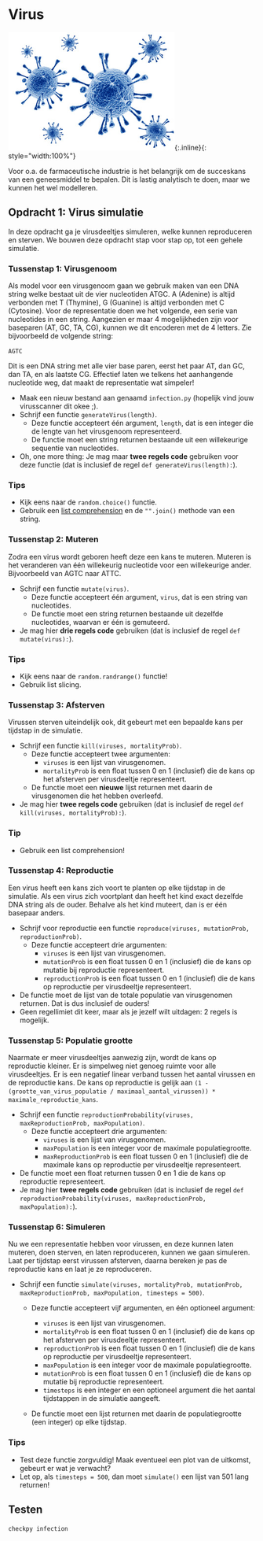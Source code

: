 # Virus

![](virus.jpg){:.inline}{: style="width:100%"}

Voor o.a. de farmaceutische industrie is het belangrijk om de succeskans van een geneesmiddel te bepalen.
Dit is lastig analytisch te doen, maar we kunnen het wel modelleren.

## Opdracht 1: Virus simulatie

In deze opdracht ga je virusdeeltjes simuleren, welke kunnen reproduceren en sterven. 
We bouwen deze opdracht stap voor stap op, tot een gehele simulatie.


### Tussenstap 1: Virusgenoom

Als model voor een virusgenoom gaan we gebruik maken van een DNA string welke bestaat uit de vier nucleotiden ATGC.
A (Adenine) is altijd verbonden met T (Thymine), G (Guanine) is altijd verbonden met C (Cytosine).
Voor de representatie doen we het volgende, een serie van nucleotides in een string.
Aangezien er maar 4 mogelijkheden zijn voor baseparen (AT, GC, TA, CG), kunnen we dit encoderen met de 4 letters.
Zie bijvoorbeeld de volgende string:

	AGTC

Dit is een DNA string met alle vier base paren, eerst het paar AT, dan GC, dan TA, en als laatste CG.
Effectief laten we telkens het aanhangende nucleotide weg, dat maakt de representatie wat simpeler!

* Maak een nieuw bestand aan genaamd `infection.py` (hopelijk vind jouw virusscanner dit okee ;).
* Schrijf een functie `generateVirus(length)`.
	* Deze functie accepteert één argument, `length`, dat is een integer die de lengte van het virusgenoom representeerd.
	* De functie moet een string returnen bestaande uit een willekeurige sequentie van nucleotides.
* Oh, one more thing: Je mag maar **twee regels code** gebruiken voor deze functie (dat is inclusief de regel `def generateVirus(length):`).

### Tips

* Kijk eens naar de `random.choice()` functie.
* Gebruik een [list comprehension](/theory/comprehensions) en de `"".join()` methode van een string.


### Tussenstap 2: Muteren

Zodra een virus wordt geboren heeft deze een kans te muteren.
Muteren is het veranderen van één willekeurig nucleotide voor een willekeurige ander.
Bijvoorbeeld van AGTC naar ATTC.

* Schrijf een functie `mutate(virus)`.
	* Deze functie accepteert één argument, `virus`, dat is een string van nucleotides.
	* De functie moet een string returnen bestaande uit dezelfde nucleotides, waarvan er één is gemuteerd.
* Je mag hier **drie regels code** gebruiken (dat is inclusief de regel `def mutate(virus):`).

### Tips

* Kijk eens naar de `random.randrange()` functie!
* Gebruik list slicing.


### Tussenstap 3: Afsterven

Virussen sterven uiteindelijk ook, dit gebeurt met een bepaalde kans per tijdstap in de simulatie.

* Schrijf een functie `kill(viruses, mortalityProb)`.
	* Deze functie accepteert twee argumenten:
		* `viruses` is een lijst van virusgenomen.
		* `mortalityProb` is een float tussen 0 en 1 (inclusief) die de kans op het afsterven per virusdeeltje representeert.
	* De functie moet een **nieuwe** lijst returnen met daarin de virusgenomen die het hebben overleefd.
* Je mag hier **twee regels code** gebruiken (dat is inclusief de regel `def kill(viruses, mortalityProb):`).

### Tip

* Gebruik een list comprehension!


### Tussenstap 4: Reproductie

Een virus heeft een kans zich voort te planten op elke tijdstap in de simulatie.
Als een virus zich voortplant dan heeft het kind exact dezelfde DNA string als de ouder.
Behalve als het kind muteert, dan is er één basepaar anders.

* Schrijf voor reproductie een functie `reproduce(viruses, mutationProb, reproductionProb)`.
	* Deze functie accepteert drie argumenten:
		* `viruses` is een lijst van virusgenomen.
		* `mutationProb` is een float tussen 0 en 1 (inclusief) die de kans op mutatie bij reproductie representeert.
		* `reproductionProb` is een float tussen 0 en 1 (inclusief) die de kans op reproductie per virusdeeltje representeert.
* De functìe moet de lijst van de totale populatie van virusgenomen returnen. Dat is dus inclusief de ouders!
* Geen regellimiet dit keer, maar als je jezelf wilt uitdagen: 2 regels is mogelijk.


### Tussenstap 5: Populatie grootte

Naarmate er meer virusdeeltjes aanwezig zijn, wordt de kans op reproductie kleiner.
Er is simpelweg niet genoeg ruimte voor alle virusdeeltjes.
Er is een negatief linear verband tussen het aantal virussen en de reproductie kans.
De kans op reproductie is gelijk aan `(1 - (grootte_van_virus_populatie / maximaal_aantal_virussen)) * maximale_reproductie_kans`.

* Schrijf een functie `reproductionProbability(viruses, maxReproductionProb, maxPopulation)`.
	* Deze functie accepteert drie argumenten:
		* `viruses` is een lijst van virusgenomen.
		* `maxPopulation` is een integer voor de maximale populatiegrootte.
		* `maxReproductionProb` is een float tussen 0 en 1 (inclusief) die de maximale kans op reproductie per virusdeeltje representeert.
* De functie moet een float returnen tussen 0 en 1 die de kans op reproductie representeert.
* Je mag hier **twee regels code** gebruiken (dat is inclusief de regel `def reproductionProbability(viruses, maxReproductionProb, maxPopulation):`).


### Tussenstap 6: Simuleren

Nu we een representatie hebben voor virussen, en deze kunnen laten muteren, doen sterven, en laten reproduceren, kunnen we gaan simuleren.
Laat per tijdstap eerst virussen afsterven, daarna bereken je pas de reproductie kans en laat je ze reproduceren.

* Schrijf een functie `simulate(viruses, mortalityProb, mutationProb, maxReproductionProb, maxPopulation, timesteps = 500)`.
	* Deze functie accepteert vijf argumenten, en één optioneel argument:
		* `viruses` is een lijst van virusgenomen.
		* `mortalityProb` is een float tussen 0 en 1 (inclusief) die de kans op het afsterven per virusdeeltje representeert.
		* `reproductionProb` is een float tussen 0 en 1 (inclusief) die de kans op reproductie per virusdeeltje representeert.
		* `maxPopulation` is een integer voor de maximale populatiegrootte.
		* `mutationProb` is een float tussen 0 en 1 (inclusief) die de kans op mutatie bij reproductie representeert.
		* `timesteps` is een integer en een optioneel argument die het aantal tijdstappen in de simulatie aangeeft.

	* De functie moet een lijst returnen met daarin de populatiegrootte (een integer) op elke tijdstap.

### Tips

* Test deze functie zorgvuldig! Maak eventueel een plot van de uitkomst, gebeurt er wat je verwacht?
* Let op, als `timesteps = 500`, dan moet `simulate()` een lijst van 501 lang returnen!


## Testen

	checkpy infection
